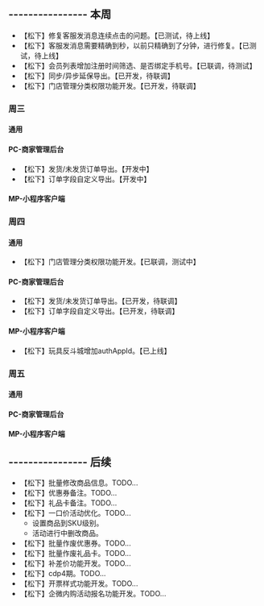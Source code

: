 ## ---------------- 本周
* 【松下】修复客服发消息连续点击的问题。【已测试，待上线】
* 【松下】客服发消息需要精确到秒，以前只精确到了分钟，进行修复。【已测试，待上线】
* 【松下】会员列表增加注册时间筛选、是否绑定手机号。【已联调，待测试】
* 【松下】同步/异步延保导出。【已开发，待联调】
* 【松下】门店管理分类权限功能开发。【已开发，待联调】

### 周三
#### 通用
#### PC-商家管理后台
* 【松下】发货/未发货订单导出。【开发中】
* 【松下】订单字段自定义导出。【开发中】
#### MP-小程序客户端

### 周四
#### 通用
* 【松下】门店管理分类权限功能开发。【已联调，测试中】
#### PC-商家管理后台
* 【松下】发货/未发货订单导出。【已开发，待联调】
* 【松下】订单字段自定义导出。【已开发，待联调】
#### MP-小程序客户端
* 【松下】玩具反斗城增加authAppId。【已上线】

### 周五
#### 通用
#### PC-商家管理后台
#### MP-小程序客户端

## ---------------- 后续
* 【松下】批量修改商品信息。TODO...
* 【松下】优惠券备注。TODO...
* 【松下】礼品卡备注。TODO...
* 【松下】一口价活动优化。TODO...
  - 设置商品到SKU级别。
  - 活动进行中删改商品。
* 【松下】批量作废优惠券。TODO...
* 【松下】批量作废礼品卡。TODO...
* 【松下】补差价功能开发。TODO...
* 【松下】cdp4期。TODO...
* 【松下】开票样式功能开发。TODO...
* 【松下】企微内购活动报名功能开发。TODO...
